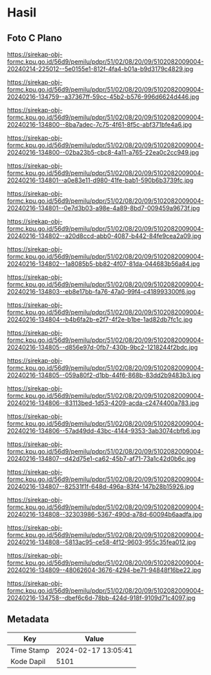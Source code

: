 # Hasil

## Foto C Plano

https://sirekap-obj-formc.kpu.go.id/56d9/pemilu/pdpr/51/02/08/20/09/5102082009004-20240214-225012--5e0155e1-812f-4fa4-b01a-b9d3179c4829.jpg

https://sirekap-obj-formc.kpu.go.id/56d9/pemilu/pdpr/51/02/08/20/09/5102082009004-20240216-134759--a37367ff-59cc-45b2-b576-996d6624d446.jpg

https://sirekap-obj-formc.kpu.go.id/56d9/pemilu/pdpr/51/02/08/20/09/5102082009004-20240216-134800--8ba7adec-7c75-4f61-8f5c-abf371bfe4a6.jpg

https://sirekap-obj-formc.kpu.go.id/56d9/pemilu/pdpr/51/02/08/20/09/5102082009004-20240216-134800--02ba23b5-cbc8-4a11-a765-22ea0c2cc949.jpg

https://sirekap-obj-formc.kpu.go.id/56d9/pemilu/pdpr/51/02/08/20/09/5102082009004-20240216-134801--a0e83e11-d980-41fe-bab1-590b6b3739fc.jpg

https://sirekap-obj-formc.kpu.go.id/56d9/pemilu/pdpr/51/02/08/20/09/5102082009004-20240216-134801--0e7d3b03-a98e-4a89-8bd7-009459a9673f.jpg

https://sirekap-obj-formc.kpu.go.id/56d9/pemilu/pdpr/51/02/08/20/09/5102082009004-20240216-134802--a20d8ccd-abb0-4087-b442-84fe9cea2a09.jpg

https://sirekap-obj-formc.kpu.go.id/56d9/pemilu/pdpr/51/02/08/20/09/5102082009004-20240216-134802--1a8085b5-bb82-4f07-81da-044683b56a84.jpg

https://sirekap-obj-formc.kpu.go.id/56d9/pemilu/pdpr/51/02/08/20/09/5102082009004-20240216-134803--eb8e17bb-fa76-47a0-99f4-c418993300f6.jpg

https://sirekap-obj-formc.kpu.go.id/56d9/pemilu/pdpr/51/02/08/20/09/5102082009004-20240216-134804--b4b6fa2b-e2f7-4f2e-b1be-1ad82db7fc1c.jpg

https://sirekap-obj-formc.kpu.go.id/56d9/pemilu/pdpr/51/02/08/20/09/5102082009004-20240216-134805--d856e97d-0fb7-430b-9bc2-1218244f2bdc.jpg

https://sirekap-obj-formc.kpu.go.id/56d9/pemilu/pdpr/51/02/08/20/09/5102082009004-20240216-134805--059a80f2-d1bb-44f6-868b-83dd2b9483b3.jpg

https://sirekap-obj-formc.kpu.go.id/56d9/pemilu/pdpr/51/02/08/20/09/5102082009004-20240216-134806--83113bed-1d53-4209-acda-c2474400a783.jpg

https://sirekap-obj-formc.kpu.go.id/56d9/pemilu/pdpr/51/02/08/20/09/5102082009004-20240216-134806--57ad49dd-43bc-4144-9353-3ab3074cbfb6.jpg

https://sirekap-obj-formc.kpu.go.id/56d9/pemilu/pdpr/51/02/08/20/09/5102082009004-20240216-134807--d42d75e1-ca62-45b7-af71-73a1c42d0b6c.jpg

https://sirekap-obj-formc.kpu.go.id/56d9/pemilu/pdpr/51/02/08/20/09/5102082009004-20240216-134807--82531f1f-648d-496a-83f4-147b28b15926.jpg

https://sirekap-obj-formc.kpu.go.id/56d9/pemilu/pdpr/51/02/08/20/09/5102082009004-20240216-134808--32303986-5367-490d-a78d-60094b6aadfa.jpg

https://sirekap-obj-formc.kpu.go.id/56d9/pemilu/pdpr/51/02/08/20/09/5102082009004-20240216-134808--5813ac95-ce58-4f12-9603-955c35fea012.jpg

https://sirekap-obj-formc.kpu.go.id/56d9/pemilu/pdpr/51/02/08/20/09/5102082009004-20240216-134809--48062604-3676-4294-be71-94848f16be22.jpg

https://sirekap-obj-formc.kpu.go.id/56d9/pemilu/pdpr/51/02/08/20/09/5102082009004-20240216-134758--dbef6c6d-78bb-424d-918f-9109d71c4097.jpg


## Metadata

| Key        | Value               |
| ---------- | ------------------- |
| Time Stamp | 2024-02-17 13:05:41 |
| Kode Dapil | 5101                |



